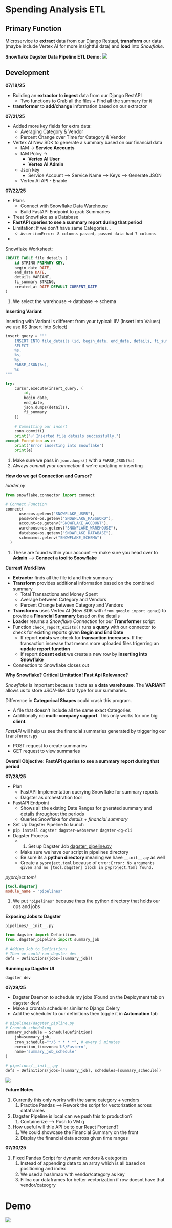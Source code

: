 # Spending Analysis ETL

## Primary Function 

Microservice to **extract** data from our Django Restapi, **transform** our data (maybe include Vertex AI for more insightful data) and **load** into *Snowflake*.

**Snowflake Dagster Data Pipeline ETL Demo:**
<img src='snowflake_dagster_pipeline.gif'> 


## Development 

**07/18/25**
- Building an **extractor** to **ingest** data from our Django RestAPI
  - Two functions to Grab all the files + Find all the summary for it 
- **transformer** to **add/change** information based on our extractor 

**07/21/25** 
- Added more key fields for extra data:
  - Averaging Category & Vendor 
  - Percent Change over Time for Category & Vendor 
- Vertex AI New SDK to generate a summary based on our financial data 
  - IAM -> **Service Accounts** 
  - IAM Polcy ->
    - **Vertex AI User**
    - **Vertex AI Admin**
  - Json key 
    - Service Account --> Service Name --> Keys --> Generate JSON
  - Vertex AI API - Enable 

 **07/22/25**
 - Plans
   - Connect with Snowflake Data Warehouse 
   - Build FastAPI Endpoint to grab Summaries
 - Treat Snowflake as a Database 
 - **FastAPI queries to see a summary report during that period**
 - Limitation: If we don't have same Categories...
   - `AssertionError: 8 columns passed, passed data had 7 columns`
 - 

Snowflake Worksheet:

```sql
CREATE TABLE file_details (
    id STRING PRIMARY KEY,
    begin_date DATE,
    end_date DATE, 
    details VARIANT,
    fi_summary STRING,
    created_at DATE DEFAULT CURRENT_DATE
)
```
1) We select the warehouse -> database -> schema  

**Inserting Variant** 

Inserting with Variant is different from your typical: IIV (Insert Into Values) we use IIS (Insert Into Select)

```py
insert_query = """
    INSERT INTO file_details (id, begin_date, end_date, details, fi_summary)
    SELECT
    %s,
    %s,
    %s,
    PARSE_JSON(%s),
    %s
"""

try:
    cursor.execute(insert_query, (
        id, 
        begin_date,
        end_date,
        json.dumps(details),
        fi_summary
    ))
    
    # Committing our insert 
    conn.commit()
    print("✅ Inserted file details successfully.")
except Exception as e:
    print('Error inserting into Snowflake')
    print(e)
```
1) Make sure we pass in `json.dumps()` with a `PARSE_JSON(%s)`
2) Always *commit your connection* if we're updating or inserting 

**How do we get Connection and Cursor?**

*loader.py*

```py
from snowflake.connector import connect 

# Connect Function
connect(
      user=os.getenv("SNOWFLAKE_USER"),
      password=os.getenv("SNOWFLAKE_PASSWORD"),
      account=os.getenv("SNOWFLAKE_ACCOUNT"),
      warehouse=os.getenv("SNOWFLAKE_WAREHOUSE"),
      database=os.getenv("SNOWFLAKE_DATABASE"),
      schema=os.getenv("SNOWFLAKE_SCHEMA")
  )
```
1) These are found within your account --> make sure you head over to **Admin** --> **Connect a tool to Snowflake**


**Current WorkFlow**
- **Extractor** finds all the file id and their summary 
- **Transform** provides additional information based on the combined summary
  - Total Transactions and Money Spent 
  - Average between Category and Vendors 
  - Percent Change between Category and Vendors 
- **Transforms** uses Vertex AI (New SDK with `from google import genai`) to provide a **Financial Summary** based on the details  
- **Loader** returns a *Snowflake Connection*  for our **Transformer** script 
- Function `check_report_exists()` runs a **query** with our connector to check for existing reports given **Begin and End Date**
  - If report **exists** we check for **transaction increases**. If the transaction increase that means more uploaded files trigerring an **update report function**
  - If report **doesnt exist** we create a new row by **inserting into Snowflake**
- Connection to Snowflake closes out

**Why Snowflake? Critical Limitation! Fast Api Relevance?**

*Snowflake* is important because it acts as a **data warehouse**. The **VARIANT** allows us to store *JSON*-like data type for our summaries.

Difference in **Categorical Shapes** could crash this program. 
- A file that doesn't include all the same exact Categories
- Additionally no **multi-company support**. This only works for one big **client**.

*FastAPI* will help us see the financial summaries generated by triggering our `transformer.py` 
- POST request to create summaries
- GET request to view summaries 

**Overall Objective**: **FastAPI queries to see a summary report during that period**


**07/28/25**
- Plan
  - FastAPI Implementation querying Snowflake for summary reports 
  - Dagster as orchestration tool 
- FastAPI Endpoint
  - Shows all the existing Date Ranges for gnerated summary and details throughout the periods 
  - Queries Snowflake for *details* + *financial summary* 
- Set Up Dagster Pipeline to launch 
- `pip install dagster dagster-webserver dagster-dg-cli`
- Dagster Process
  - 1) Set up Dagster Job [dagster_pipeline.py](pipelines/dagster_pipeline.py)
  - Make sure we have our script in pipelines directory 
  - Be sure its a **python directory** meaning we have `__init__.py` as well
  - Create a `pyproject.toml` because of error: `Error: No arguments given and no [tool.dagster] block in pyproject.toml found.`

*pyproject.toml*

```toml
[tool.dagster]
module_name = "pipelines"
```
1) We put `"pipelines"` because thats the python directory that holds our ops and jobs


**Exposing Jobs to Dagster** 

`pipelines/__init__.py`

```py
from dagster import Definitions 
from .dagster_pipeline import summary_job 

# Adding Job to Definitions 
# Then we could run dagster dev
defs = Definitions(jobs=[summary_job])

```

**Running up Dagster UI**

`dagster dev`

**07/29/25**
- Dagster Daemon to schedule my jobs (Found on the Deployment tab on dagster dev)
- Make a crontab scheduler similar to Django Celery 
- Add the scheduler to our definitions then toggle it in **Automation** tab 

```py
# pipelines/dagster_pipline.py
# Crontab scheduling 
summary_schedule = ScheduleDefinition(
    job=summary_job,
    cron_schedule="*/5 * * * *", # every 5 minutes 
    execution_timezone='US/Eastern',
    name='summary_job_schedule'
)

# pipelines/__init__.py
defs = Definitions(jobs=[summary_job], schedules=[summary_schedule])
```

<img src='dagster_job_automation.png'>


**Future Notes**
1) Currently this only works with the same category + vendors
   1) Practice Pandas --> Rework the script for vectorization across dataframes
2) Dagster Pipeline is local can we push this to production?
   1) Containerize --> Push to VM q
3) How useful will thie API be to our React Frontend?
   1) We could showcase the Financial Summary on the front 
   2) Display the financial data across given time ranges 

**07/30/25**
1) Fixed Pandas Script for dynamic vendors & categories 
   1) Instead of appending data to an array which is all based on positioning and index
   2) We used a hashmap with vendor/category as key 
   3) Fillna our dataframes for better vectorization if row doesnt have that vendor/cateogry 

# Demo
<img src='snowflake_dagster_pipeline.gif'> 